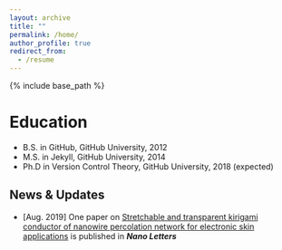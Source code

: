 ```yaml
---
layout: archive
title: ""
permalink: /home/
author_profile: true
redirect_from:
  - /resume
---
```


{% include base_path %}

Education
======
* B.S. in GitHub, GitHub University, 2012
* M.S. in Jekyll, GitHub University, 2014
* Ph.D in Version Control Theory, GitHub University, 2018 (expected)

News & Updates
------
* [Aug. 2019] One paper on [Stretchable and transparent kirigami conductor of nanowire percolation network for electronic skin applications](https://pubs.acs.org/doi/full/10.1021/acs.nanolett.9b02014) is published in **_Nano Letters_**